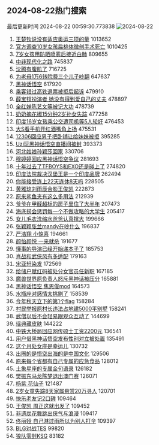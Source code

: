 ## 2024-08-22热门搜索 
最后更新时间 2024-08-22 00:59:30.773838 
![2024-08-22](https://imgs-storage.s3.us-east-005.backblazeb2.com/20240822/2024-08-22.png?versionId=4_z8fbbed132d73df8689c40f13_f1144ef67a4106395_d20240821_m165930_c005_v0501022_t0030_u01724259570251) 
1. [王楚钦说没有适应奥运三项的量](https://s.weibo.com/weibo?q=%23%E7%8E%8B%E6%A5%9A%E9%92%A6%E8%AF%B4%E6%B2%A1%E6%9C%89%E9%80%82%E5%BA%94%E5%A5%A5%E8%BF%90%E4%B8%89%E9%A1%B9%E7%9A%84%E9%87%8F%23&t=31&band_rank=1&Refer=top) 1013652
1. [官方调查10岁女孩扁桃体微创手术死亡](https://s.weibo.com/weibo?q=%23%E5%AE%98%E6%96%B9%E8%B0%83%E6%9F%A510%E5%B2%81%E5%A5%B3%E5%AD%A9%E6%89%81%E6%A1%83%E4%BD%93%E5%BE%AE%E5%88%9B%E6%89%8B%E6%9C%AF%E6%AD%BB%E4%BA%A1%23&t=31&band_rank=13&Refer=top) 1010425
1. [7岁女孩用防晒喷雾后接近白肺](https://s.weibo.com/weibo?q=%237%E5%B2%81%E5%A5%B3%E5%AD%A9%E7%94%A8%E9%98%B2%E6%99%92%E5%96%B7%E9%9B%BE%E5%90%8E%E6%8E%A5%E8%BF%91%E7%99%BD%E8%82%BA%23&t=31&band_rank=2&Refer=top) 809655
1. [中非现代化之路](https://s.weibo.com/weibo?q=%23%E4%B8%AD%E9%9D%9E%E7%8E%B0%E4%BB%A3%E5%8C%96%E4%B9%8B%E8%B7%AF%23&t=31&band_rank=3&Refer=top) 745837
1. [沈腾有腹肌了](https://s.weibo.com/weibo?q=%23%E6%B2%88%E8%85%BE%E6%9C%89%E8%85%B9%E8%82%8C%E4%BA%86%23&t=31&band_rank=4&Refer=top) 716725
1. [为老母1万6转院费三个儿子吵翻](https://s.weibo.com/weibo?q=%23%E4%B8%BA%E8%80%81%E6%AF%8D1%E4%B8%876%E8%BD%AC%E9%99%A2%E8%B4%B9%E4%B8%89%E4%B8%AA%E5%84%BF%E5%AD%90%E5%90%B5%E7%BF%BB%23&t=31&band_rank=5&Refer=top) 647637
1. [黑神话悟空](https://s.weibo.com/weibo?q=%E9%BB%91%E7%A5%9E%E8%AF%9D%E6%82%9F%E7%A9%BA&t=31&band_rank=6&Refer=top) 617920
1. [乘客错过高铁退票被拒后起诉](https://s.weibo.com/weibo?q=%23%E4%B9%98%E5%AE%A2%E9%94%99%E8%BF%87%E9%AB%98%E9%93%81%E9%80%80%E7%A5%A8%E8%A2%AB%E6%8B%92%E5%90%8E%E8%B5%B7%E8%AF%89%23&t=31&band_rank=7&Refer=top) 479910
1. [薛宝钗扮演者 她没有得到爱自己的丈夫](https://s.weibo.com/weibo?q=%E8%96%9B%E5%AE%9D%E9%92%97%E6%89%AE%E6%BC%94%E8%80%85%20%E5%A5%B9%E6%B2%A1%E6%9C%89%E5%BE%97%E5%88%B0%E7%88%B1%E8%87%AA%E5%B7%B1%E7%9A%84%E4%B8%88%E5%A4%AB&t=31&band_rank=8&Refer=top) 478897
1. [全红婵陈艺文等被记大功](https://s.weibo.com/weibo?q=%23%E5%85%A8%E7%BA%A2%E5%A9%B5%E9%99%88%E8%89%BA%E6%96%87%E7%AD%89%E8%A2%AB%E8%AE%B0%E5%A4%A7%E5%8A%9F%23&t=31&band_rank=9&Refer=top) 478739
1. [奶奶摘花椒15分钟2岁孙女失踪](https://s.weibo.com/weibo?q=%23%E5%A5%B6%E5%A5%B6%E6%91%98%E8%8A%B1%E6%A4%9215%E5%88%86%E9%92%9F2%E5%B2%81%E5%AD%99%E5%A5%B3%E5%A4%B1%E8%B8%AA%23&t=31&band_rank=10&Refer=top) 477258
1. [印度16岁女孩乘公交遭司机等5人轮奸](https://s.weibo.com/weibo?q=%23%E5%8D%B0%E5%BA%A616%E5%B2%81%E5%A5%B3%E5%AD%A9%E4%B9%98%E5%85%AC%E4%BA%A4%E9%81%AD%E5%8F%B8%E6%9C%BA%E7%AD%895%E4%BA%BA%E8%BD%AE%E5%A5%B8%23&t=31&band_rank=11&Refer=top) 476453
1. [大S看手机开红酒嘴角上扬](https://s.weibo.com/weibo?q=%E5%A4%A7S%E7%9C%8B%E6%89%8B%E6%9C%BA%E5%BC%80%E7%BA%A2%E9%85%92%E5%98%B4%E8%A7%92%E4%B8%8A%E6%89%AC&t=31&band_rank=12&Refer=top) 475531
1. [12306回应男子把卧铺让给妹妹被拒](https://s.weibo.com/weibo?q=%2312306%E5%9B%9E%E5%BA%94%E7%94%B7%E5%AD%90%E6%8A%8A%E5%8D%A7%E9%93%BA%E8%AE%A9%E7%BB%99%E5%A6%B9%E5%A6%B9%E8%A2%AB%E6%8B%92%23&t=31&band_rank=14&Refer=top) 395285
1. [Uzi玩黑神话悟空直播间被封](https://s.weibo.com/weibo?q=%23Uzi%E7%8E%A9%E9%BB%91%E7%A5%9E%E8%AF%9D%E6%82%9F%E7%A9%BA%E7%9B%B4%E6%92%AD%E9%97%B4%E8%A2%AB%E5%B0%81%23&t=31&band_rank=15&Refer=top) 393373
1. [河北姑娘孙颖莎回家](https://s.weibo.com/weibo?q=%23%E6%B2%B3%E5%8C%97%E5%A7%91%E5%A8%98%E5%AD%99%E9%A2%96%E8%8E%8E%E5%9B%9E%E5%AE%B6%23&t=31&band_rank=16&Refer=top) 330706
1. [穆婷婷回应黑神话悟空争议](https://s.weibo.com/weibo?q=%23%E7%A9%86%E5%A9%B7%E5%A9%B7%E5%9B%9E%E5%BA%94%E9%BB%91%E7%A5%9E%E8%AF%9D%E6%82%9F%E7%A9%BA%E4%BA%89%E8%AE%AE%23&t=31&band_rank=17&Refer=top) 281693
1. [十年过去了TFBOYS和EXO还是碰上了](https://s.weibo.com/weibo?q=%E5%8D%81%E5%B9%B4%E8%BF%87%E5%8E%BB%E4%BA%86TFBOYS%E5%92%8CEXO%E8%BF%98%E6%98%AF%E7%A2%B0%E4%B8%8A%E4%BA%86&t=31&band_rank=18&Refer=top) 274820
1. [印度法院裁决汉堡王是一个印度品牌](https://s.weibo.com/weibo?q=%23%E5%8D%B0%E5%BA%A6%E6%B3%95%E9%99%A2%E8%A3%81%E5%86%B3%E6%B1%89%E5%A0%A1%E7%8E%8B%E6%98%AF%E4%B8%80%E4%B8%AA%E5%8D%B0%E5%BA%A6%E5%93%81%E7%89%8C%23&t=31&band_rank=24&Refer=top) 262494
1. [你能接受连上22天连休8天吗](https://s.weibo.com/weibo?q=%23%E4%BD%A0%E8%83%BD%E6%8E%A5%E5%8F%97%E8%BF%9E%E4%B8%8A22%E5%A4%A9%E8%BF%9E%E4%BC%918%E5%A4%A9%E5%90%97%23&t=31&band_rank=19&Refer=top) 228505
1. [黄雅琼刘雨辰合影王俊凯](https://s.weibo.com/weibo?q=%23%E9%BB%84%E9%9B%85%E7%90%BC%E5%88%98%E9%9B%A8%E8%BE%B0%E5%90%88%E5%BD%B1%E7%8E%8B%E4%BF%8A%E5%87%AF%23&t=31&band_rank=20&Refer=top) 222873
1. [原来鲨鱼夹有这么多用法](https://s.weibo.com/weibo?q=%E5%8E%9F%E6%9D%A5%E9%B2%A8%E9%B1%BC%E5%A4%B9%E6%9C%89%E8%BF%99%E4%B9%88%E5%A4%9A%E7%94%A8%E6%B3%95&t=31&band_rank=21&Refer=top) 212939
1. [爷爷在甲醛超标的房子里住了大半年](https://s.weibo.com/weibo?q=%23%E7%88%B7%E7%88%B7%E5%9C%A8%E7%94%B2%E9%86%9B%E8%B6%85%E6%A0%87%E7%9A%84%E6%88%BF%E5%AD%90%E9%87%8C%E4%BD%8F%E4%BA%86%E5%A4%A7%E5%8D%8A%E5%B9%B4%23&t=31&band_rank=22&Refer=top) 207473
1. [海底捞会惩罚每一个不做攻略的大学生](https://s.weibo.com/weibo?q=%23%E6%B5%B7%E5%BA%95%E6%8D%9E%E4%BC%9A%E6%83%A9%E7%BD%9A%E6%AF%8F%E4%B8%80%E4%B8%AA%E4%B8%8D%E5%81%9A%E6%94%BB%E7%95%A5%E7%9A%84%E5%A4%A7%E5%AD%A6%E7%94%9F%23&t=31&band_rank=23&Refer=top) 205417
1. [女儿毛衣洗缩水爸爸认真撑大](https://s.weibo.com/weibo?q=%23%E5%A5%B3%E5%84%BF%E6%AF%9B%E8%A1%A3%E6%B4%97%E7%BC%A9%E6%B0%B4%E7%88%B8%E7%88%B8%E8%AE%A4%E7%9C%9F%E6%92%91%E5%A4%A7%23&t=31&band_rank=24&Refer=top) 199666
1. [张颖颖张兰mandy在吵什么](https://s.weibo.com/weibo?q=%23%E5%BC%A0%E9%A2%96%E9%A2%96%E5%BC%A0%E5%85%B0mandy%E5%9C%A8%E5%90%B5%E4%BB%80%E4%B9%88%23&t=31&band_rank=25&Refer=top) 196837
1. [严浩翔 小惊喜](https://s.weibo.com/weibo?q=%E4%B8%A5%E6%B5%A9%E7%BF%94%20%E5%B0%8F%E6%83%8A%E5%96%9C&t=31&band_rank=26&Refer=top) 194661
1. [颜怡颜悦 一来就杀](https://s.weibo.com/weibo?q=%E9%A2%9C%E6%80%A1%E9%A2%9C%E6%82%A6%20%E4%B8%80%E6%9D%A5%E5%B0%B1%E6%9D%80&t=31&band_rank=27&Refer=top) 191677
1. [懂事的导演已经开始递本子了](https://s.weibo.com/weibo?q=%E6%87%82%E4%BA%8B%E7%9A%84%E5%AF%BC%E6%BC%94%E5%B7%B2%E7%BB%8F%E5%BC%80%E5%A7%8B%E9%80%92%E6%9C%AC%E5%AD%90%E4%BA%86&t=31&band_rank=28&Refer=top) 185753
1. [肖战和武侠风有多适配](https://s.weibo.com/weibo?q=%23%E8%82%96%E6%88%98%E5%92%8C%E6%AD%A6%E4%BE%A0%E9%A3%8E%E6%9C%89%E5%A4%9A%E9%80%82%E9%85%8D%23&t=31&band_rank=29&Refer=top) 179163
1. [宋亚轩染发](https://s.weibo.com/weibo?q=%E5%AE%8B%E4%BA%9A%E8%BD%A9%E6%9F%93%E5%8F%91&t=31&band_rank=30&Refer=top) 172569
1. [给储户赋红码被处分女官员任新职](https://s.weibo.com/weibo?q=%23%E7%BB%99%E5%82%A8%E6%88%B7%E8%B5%8B%E7%BA%A2%E7%A0%81%E8%A2%AB%E5%A4%84%E5%88%86%E5%A5%B3%E5%AE%98%E5%91%98%E4%BB%BB%E6%96%B0%E8%81%8C%23&t=31&band_rank=31&Refer=top) 167185
1. [魔兽世界原负责人怒斥黑神话被压分](https://s.weibo.com/weibo?q=%23%E9%AD%94%E5%85%BD%E4%B8%96%E7%95%8C%E5%8E%9F%E8%B4%9F%E8%B4%A3%E4%BA%BA%E6%80%92%E6%96%A5%E9%BB%91%E7%A5%9E%E8%AF%9D%E8%A2%AB%E5%8E%8B%E5%88%86%23&t=31&band_rank=32&Refer=top) 165881
1. [黑神话悟空 焦恩俊mod](https://s.weibo.com/weibo?q=%E9%BB%91%E7%A5%9E%E8%AF%9D%E6%82%9F%E7%A9%BA%20%E7%84%A6%E6%81%A9%E4%BF%8Amod&t=31&band_rank=33&Refer=top) 164573
1. [水瓶座对感情太挑剔了](https://s.weibo.com/weibo?q=%23%E6%B0%B4%E7%93%B6%E5%BA%A7%E5%AF%B9%E6%84%9F%E6%83%85%E5%A4%AA%E6%8C%91%E5%89%94%E4%BA%86%23&t=31&band_rank=34&Refer=top) 158539
1. [今年秋天立下的第1个flag](https://s.weibo.com/weibo?q=%23%E4%BB%8A%E5%B9%B4%E7%A7%8B%E5%A4%A9%E7%AB%8B%E4%B8%8B%E7%9A%84%E7%AC%AC1%E4%B8%AAflag%23&t=31&band_rank=35&Refer=top) 158284
1. [村民举报原村长违法占地建5000平别墅](https://s.weibo.com/weibo?q=%23%E6%9D%91%E6%B0%91%E4%B8%BE%E6%8A%A5%E5%8E%9F%E6%9D%91%E9%95%BF%E8%BF%9D%E6%B3%95%E5%8D%A0%E5%9C%B0%E5%BB%BA5000%E5%B9%B3%E5%88%AB%E5%A2%85%23&t=31&band_rank=36&Refer=top) 158241
1. [武僧以后不会轻易跟观众互动了](https://s.weibo.com/weibo?q=%E6%AD%A6%E5%83%A7%E4%BB%A5%E5%90%8E%E4%B8%8D%E4%BC%9A%E8%BD%BB%E6%98%93%E8%B7%9F%E8%A7%82%E4%BC%97%E4%BA%92%E5%8A%A8%E4%BA%86&t=31&band_rank=37&Refer=top) 144699
1. [瑶典藏皮肤](https://s.weibo.com/weibo?q=%23%E7%91%B6%E5%85%B8%E8%97%8F%E7%9A%AE%E8%82%A4%23&t=31&band_rank=38&Refer=top) 144222
1. [中铁大桥局回应网传硕士工资2200元](https://s.weibo.com/weibo?q=%23%E4%B8%AD%E9%93%81%E5%A4%A7%E6%A1%A5%E5%B1%80%E5%9B%9E%E5%BA%94%E7%BD%91%E4%BC%A0%E7%A1%95%E5%A3%AB%E5%B7%A5%E8%B5%842200%E5%85%83%23&t=31&band_rank=39&Refer=top) 136541
1. [用户借黑神话悟空发布性别对立被处置](https://s.weibo.com/weibo?q=%23%E7%94%A8%E6%88%B7%E5%80%9F%E9%BB%91%E7%A5%9E%E8%AF%9D%E6%82%9F%E7%A9%BA%E5%8F%91%E5%B8%83%E6%80%A7%E5%88%AB%E5%AF%B9%E7%AB%8B%E8%A2%AB%E5%A4%84%E7%BD%AE%23&t=31&band_rank=40&Refer=top) 135491
1. [这个月处女座是幸运儿](https://s.weibo.com/weibo?q=%E8%BF%99%E4%B8%AA%E6%9C%88%E5%A4%84%E5%A5%B3%E5%BA%A7%E6%98%AF%E5%B9%B8%E8%BF%90%E5%84%BF&t=31&band_rank=46&Refer=top) 130732
1. [出圈的是悟空出海的是中国文化](https://s.weibo.com/weibo?q=%23%E5%87%BA%E5%9C%88%E7%9A%84%E6%98%AF%E6%82%9F%E7%A9%BA%E5%87%BA%E6%B5%B7%E7%9A%84%E6%98%AF%E4%B8%AD%E5%9B%BD%E6%96%87%E5%8C%96%23&t=31&band_rank=46&Refer=top) 129506
1. [原来每个省都有自己专属的应急食品](https://s.weibo.com/weibo?q=%23%E5%8E%9F%E6%9D%A5%E6%AF%8F%E4%B8%AA%E7%9C%81%E9%83%BD%E6%9C%89%E8%87%AA%E5%B7%B1%E4%B8%93%E5%B1%9E%E7%9A%84%E5%BA%94%E6%80%A5%E9%A3%9F%E5%93%81%23&t=31&band_rank=41&Refer=top) 128012
1. [土象星座的专属金句语录](https://s.weibo.com/weibo?q=%23%E5%9C%9F%E8%B1%A1%E6%98%9F%E5%BA%A7%E7%9A%84%E4%B8%93%E5%B1%9E%E9%87%91%E5%8F%A5%E8%AF%AD%E5%BD%95%23&t=31&band_rank=42&Refer=top) 126182
1. [樊振东马龙陈梦退出澳门赛](https://s.weibo.com/weibo?q=%23%E6%A8%8A%E6%8C%AF%E4%B8%9C%E9%A9%AC%E9%BE%99%E9%99%88%E6%A2%A6%E9%80%80%E5%87%BA%E6%BE%B3%E9%97%A8%E8%B5%9B%23&t=31&band_rank=43&Refer=top) 126071
1. [杨紫 花仙子](https://s.weibo.com/weibo?q=%E6%9D%A8%E7%B4%AB%20%E8%8A%B1%E4%BB%99%E5%AD%90&t=31&band_rank=44&Refer=top) 121487
1. [2岁女童失踪8天家属悬赏20万寻人](https://s.weibo.com/weibo?q=%232%E5%B2%81%E5%A5%B3%E7%AB%A5%E5%A4%B1%E8%B8%AA8%E5%A4%A9%E5%AE%B6%E5%B1%9E%E6%82%AC%E8%B5%8F20%E4%B8%87%E5%AF%BB%E4%BA%BA%23&t=31&band_rank=45&Refer=top) 120701
1. [快乐老友记2口碑](https://s.weibo.com/weibo?q=%E5%BF%AB%E4%B9%90%E8%80%81%E5%8F%8B%E8%AE%B02%E5%8F%A3%E7%A2%91&t=31&band_rank=47&Refer=top) 109464
1. [王俊凯 周正这就出发了](https://s.weibo.com/weibo?q=%E7%8E%8B%E4%BF%8A%E5%87%AF%20%E5%91%A8%E6%AD%A3%E8%BF%99%E5%B0%B1%E5%87%BA%E5%8F%91%E4%BA%86&t=31&band_rank=48&Refer=top) 109452
1. [非遗炭花舞跳出侠气与浪漫](https://s.weibo.com/weibo?q=%23%E9%9D%9E%E9%81%97%E7%82%AD%E8%8A%B1%E8%88%9E%E8%B7%B3%E5%87%BA%E4%BE%A0%E6%B0%94%E4%B8%8E%E6%B5%AA%E6%BC%AB%23&t=31&band_rank=49&Refer=top) 109417
1. [佟丽娅 自己淋过雨所以为别人打伞](https://s.weibo.com/weibo?q=%E4%BD%9F%E4%B8%BD%E5%A8%85%20%E8%87%AA%E5%B7%B1%E6%B7%8B%E8%BF%87%E9%9B%A8%E6%89%80%E4%BB%A5%E4%B8%BA%E5%88%AB%E4%BA%BA%E6%89%93%E4%BC%9E&t=31&band_rank=50&Refer=top) 109397
1. [BLG对战TES](https://s.weibo.com/weibo?q=BLG%E5%AF%B9%E6%88%98TES&t=31&band_rank=49&Refer=top) 99820
1. [狼队零封KSG](https://s.weibo.com/weibo?q=%E7%8B%BC%E9%98%9F%E9%9B%B6%E5%B0%81KSG&t=31&band_rank=50&Refer=top) 83182
